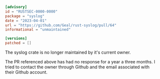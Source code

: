 ```toml
[advisory]
id = "RUSTSEC-0000-0000"
package = "syslog"
date = "2023-04-01"
url = "https://github.com/Geal/rust-syslog/pull/64"
informational = "unmaintained"

[versions]
patched = []
```

The syslog crate is no longer maintained by it's current owner.

The PR referenced above has had no response for a year a three months.
I tried to contact the owner through Github and the email associated with their Github account.
